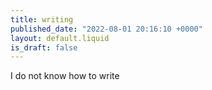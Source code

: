 ```yaml
---
title: writing
published_date: "2022-08-01 20:16:10 +0000"
layout: default.liquid
is_draft: false
---
```


I do not know how to write
